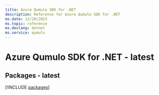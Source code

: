 ```yaml
---
title: Azure Qumulo SDK for .NET
description: Reference for Azure Qumulo SDK for .NET
ms.date: 12/20/2023
ms.topic: reference
ms.devlang: dotnet
ms.service: qumulo
---
```

# Azure Qumulo SDK for .NET - latest
## Packages - latest
[!INCLUDE [packages](qumulo-index.md)]